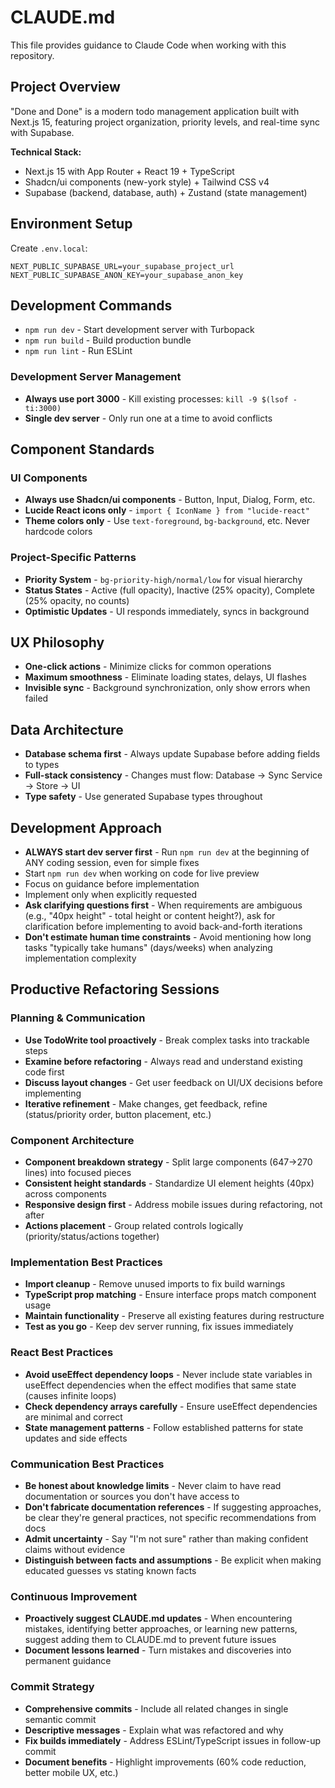 # CLAUDE.md

This file provides guidance to Claude Code when working with this repository.

## Project Overview

"Done and Done" is a modern todo management application built with Next.js 15, featuring project organization, priority levels, and real-time sync with Supabase.

**Technical Stack:**
- Next.js 15 with App Router + React 19 + TypeScript
- Shadcn/ui components (new-york style) + Tailwind CSS v4
- Supabase (backend, database, auth) + Zustand (state management)

## Environment Setup

Create `.env.local`:
```env
NEXT_PUBLIC_SUPABASE_URL=your_supabase_project_url
NEXT_PUBLIC_SUPABASE_ANON_KEY=your_supabase_anon_key
```

## Development Commands

- `npm run dev` - Start development server with Turbopack
- `npm run build` - Build production bundle
- `npm run lint` - Run ESLint

### Development Server Management
- **Always use port 3000** - Kill existing processes: `kill -9 $(lsof -ti:3000)`
- **Single dev server** - Only run one at a time to avoid conflicts

## Component Standards

### UI Components
- **Always use Shadcn/ui components** - Button, Input, Dialog, Form, etc.
- **Lucide React icons only** - `import { IconName } from "lucide-react"`
- **Theme colors only** - Use `text-foreground`, `bg-background`, etc. Never hardcode colors

### Project-Specific Patterns
- **Priority System** - `bg-priority-high/normal/low` for visual hierarchy
- **Status States** - Active (full opacity), Inactive (25% opacity), Complete (25% opacity, no counts)
- **Optimistic Updates** - UI responds immediately, syncs in background

## UX Philosophy
- **One-click actions** - Minimize clicks for common operations
- **Maximum smoothness** - Eliminate loading states, delays, UI flashes
- **Invisible sync** - Background synchronization, only show errors when failed

## Data Architecture
- **Database schema first** - Always update Supabase before adding fields to types
- **Full-stack consistency** - Changes must flow: Database → Sync Service → Store → UI
- **Type safety** - Use generated Supabase types throughout

## Development Approach
- **ALWAYS start dev server first** - Run `npm run dev` at the beginning of ANY coding session, even for simple fixes
- Start `npm run dev` when working on code for live preview
- Focus on guidance before implementation
- Implement only when explicitly requested
- **Ask clarifying questions first** - When requirements are ambiguous (e.g., "40px height" - total height or content height?), ask for clarification before implementing to avoid back-and-forth iterations
- **Don't estimate human time constraints** - Avoid mentioning how long tasks "typically take humans" (days/weeks) when analyzing implementation complexity

## Productive Refactoring Sessions

### Planning & Communication
- **Use TodoWrite tool proactively** - Break complex tasks into trackable steps
- **Examine before refactoring** - Always read and understand existing code first
- **Discuss layout changes** - Get user feedback on UI/UX decisions before implementing
- **Iterative refinement** - Make changes, get feedback, refine (status/priority order, button placement, etc.)

### Component Architecture
- **Component breakdown strategy** - Split large components (647→270 lines) into focused pieces
- **Consistent height standards** - Standardize UI element heights (40px) across components
- **Responsive design first** - Address mobile issues during refactoring, not after
- **Actions placement** - Group related controls logically (priority/status/actions together)

### Implementation Best Practices
- **Import cleanup** - Remove unused imports to fix build warnings
- **TypeScript prop matching** - Ensure interface props match component usage
- **Maintain functionality** - Preserve all existing features during restructure
- **Test as you go** - Keep dev server running, fix issues immediately

### React Best Practices
- **Avoid useEffect dependency loops** - Never include state variables in useEffect dependencies when the effect modifies that same state (causes infinite loops)
- **Check dependency arrays carefully** - Ensure useEffect dependencies are minimal and correct
- **State management patterns** - Follow established patterns for state updates and side effects

### Communication Best Practices
- **Be honest about knowledge limits** - Never claim to have read documentation or sources you don't have access to
- **Don't fabricate documentation references** - If suggesting approaches, be clear they're general practices, not specific recommendations from docs
- **Admit uncertainty** - Say "I'm not sure" rather than making confident claims without evidence
- **Distinguish between facts and assumptions** - Be explicit when making educated guesses vs stating known facts

### Continuous Improvement
- **Proactively suggest CLAUDE.md updates** - When encountering mistakes, identifying better approaches, or learning new patterns, suggest adding them to CLAUDE.md to prevent future issues
- **Document lessons learned** - Turn mistakes and discoveries into permanent guidance

### Commit Strategy
- **Comprehensive commits** - Include all related changes in single semantic commit
- **Descriptive messages** - Explain what was refactored and why
- **Fix builds immediately** - Address ESLint/TypeScript issues in follow-up commit
- **Document benefits** - Highlight improvements (60% code reduction, better mobile UX, etc.)